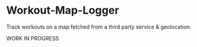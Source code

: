 # Workout-Map-Logger

Track workouts on a map fetched from a third party service &amp; geolocation.

WORK IN PROGRESS
